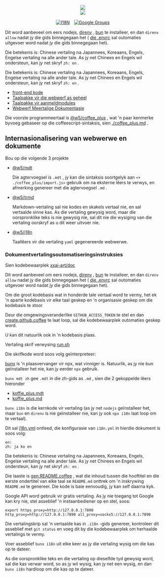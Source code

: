 <p align="center"><a href="https://xxai.art"><img src="https://cdn.jsdelivr.net/gh/xxai-art/doc/logo.svg"/></a><br/><a href="https://xxai.art"><img src="https://cdn.jsdelivr.net/gh/xxai-art/doc/xxai.svg"/></a></p><p align="center"><a href="https://github.com/xxai-art/doc#readme"><img alt="I18N" src="https://cdn.jsdelivr.net/gh/wactax/img/t.svg"/></a>　<a href="https://groups.google.com/u/0/g/xxai-art"><img alt="Google Groups" src="https://cdn.jsdelivr.net/gh/wactax/img/g-groups.svg"/></a></p>

Dit word aanbeveel om eers nodejs, [direnv](https://direnv.net) , [bun](https://github.com/oven-sh/bun) te installeer, en dan `direnv allow` nadat jy die gids binnegegaan het ( [die .envrc](https://github.com/xxai-art/doc/blob/main/.envrc) sal outomaties uitgevoer word nadat jy die gids binnegegaan het).

Die betekenis is: Chinese vertaling na Japannees, Koreaans, Engels, Engelse vertaling na alle ander tale. As jy net Chinees en Engels wil ondersteun, kan jy net skryf `zh: en` .

Die betekenis is: Chinese vertaling na Japannees, Koreaans, Engels, Engelse vertaling na alle ander tale. As jy net Chinees en Engels wil ondersteun, kan jy net skryf `zh: en` .

* [front-end kode](https://github.com/xxai-art/web)
* [Taalpakke vir die webwerf as geheel](https://github.com/xxai-art/web/tree/main/i18n)
* [Taalpakke vir aanmeldmodules](https://github.com/wacpkg/user/tree/main/ui.i18n)
* [Webwerf Meertalige Dokumentasie](https://github.com/xxai-doc)

Die voorste programmeertaal is [@w5/coffee_plus](http://npmjs.com/@w5/coffee_plus) , wat 'n paar kenmerke byvoeg gebaseer op die coffeescript-sintaksis, sien [./coffee_plus.md](./coffee_plus.md) .

## Internasionalisering van webwerwe en dokumente

Bou op die volgende 3 projekte

* [@w5/mdt](https://www.npmjs.com/package/@w5/mdt)

  Die agtervoegsel is `.mdt` , jy kan die sintaksis soortgelyk aan `<+ ./coffee_plus/import.js>` gebruik om na eksterne lêers te verwys, en afmerking genereer met die agtervoegsel `.md` .

* [@w5/trmd](https://www.npmjs.com/package/@w5/trmd)

  Markdown-vertaling sal nie kodes en skakels vertaal nie, en sal vertaalde sinne kas. As die vertaling gewysig word, maar die oorspronklike teks is nie gewysig nie, sal dit nie die wysiging van die vertaling oorskryf as u dit weer uitvoer nie.

* [@w5/i18n](https://www.npmjs.com/package/@w5/i18n)

  Taallêers vir die vertaling `yaml` gegenereerde webwerwe.

### Dokumentvertalingsoutomatiseringsinstruksies

Sien kodebewaarplek [xxai-art/doc](https://github.com/xxai-art/doc)

Dit word aanbeveel om eers nodejs, [direnv](https://direnv.net) , [bun](https://github.com/oven-sh/bun) te installeer, en dan `direnv allow` nadat jy die gids binnegegaan het ( [die .envrc](https://github.com/xxai-art/doc/blob/main/.envrc) sal outomaties uitgevoer word nadat jy die gids binnegegaan het).

Om die groot kodebasis wat in honderde tale vertaal word te vermy, het ek 'n aparte kodebasis vir elke taal geskep en 'n organisasie geskep om die kodebasis te stoor

Deur die omgewingsveranderlike `GITHUB_ACCESS_TOKEN` te stel en dan [create.github.coffee](https://github.com/xxai-art/doc/blob/main/create.github.coffee) te laat loop, sal die kodebewaarplek outomaties geskep word.

U kan dit natuurlik ook in 'n kodebasis plaas.

Vertaling skrif verwysing [run.sh](https://github.com/xxai-art/doc/blob/main/run.sh)

Die skrifkode word soos volg geïnterpreteer:

[bunx](https://bun.sh/docs/cli/bunx) is 'n plaasvervanger vir npx, wat vinniger is. Natuurlik, as jy nie bun geïnstalleer het nie, kan jy eerder `npx` gebruik.

`bunx mdt zh` gee `.mdt` in die zh-gids as `.md` , sien die 2 gekoppelde lêers hieronder

* [koffie_plus.mdt](https://github.com/xxai-doc/zh/blob/main/coffee_plus.mdt)
* [koffie_plus.md](https://github.com/xxai-doc/zh/blob/main/coffee_plus.md)

`bunx i18n` is die kernkode vir vertaling (as jy net `nodejs` geïnstalleer het, maar `bun` en `direnv` is nie geïnstalleer nie, kan jy ook `npx i18n` laat loop om te vertaal).

Dit sal [i18n.yml](https://github.com/xxai-art/doc/blob/main/i18n.yml) ontleed, die konfigurasie van `i18n.yml` in hierdie dokument is soos volg:

```
en:
zh: ja ko en
```

Die betekenis is: Chinese vertaling na Japannees, Koreaans, Engels, Engelse vertaling na alle ander tale. As jy net Chinees en Engels wil ondersteun, kan jy net skryf `zh: en` .

Die laaste is [gen.README.coffee](https://github.com/xxai-art/doc/blob/main/gen.README.coffee) , wat die inhoud tussen die hooftitel en die eerste ondertitel van elke taal se `README.md` onttrek om 'n inskrywing `README.md` te genereer. Die kode is baie eenvoudig, jy kan self daarna kyk.

Google API word gebruik vir gratis vertaling. As jy nie toegang tot Google kan kry nie, stel asseblief 'n instaanbediener op en stel, soos:

```
export https_proxy=http://127.0.0.1:7890 http_proxy=http://127.0.0.1:7890 all_proxy=socks5://127.0.0.1:7890
```

Die vertalingskrip sal 'n vertaalde kas in `.i18n` -gids genereer, kontroleer dit asseblief met `git status` en voeg dit by die kodebewaarplek om herhaalde vertalings te vermy.

Voer asseblief `bunx i18n` uit elke keer as jy die vertaling wysig om die kas op te dateer.

As die oorspronklike teks en die vertaling op dieselfde tyd gewysig word, sal die kas verwar word, so as jy wil wysig, kan jy net een wysig, en dan `bunx i18n` hardloop om die kas op te dateer.
